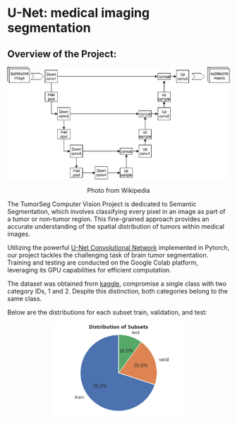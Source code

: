 # U-Net: medical imaging segmentation 


## Overview of the Project:
<div align="center">
    <img width="600" src= "/Images//U-net_example_wikipedia.png" alt="Material Bread logo">   
    <p   style="text-align: center;"> Photo from Wikipedia </p> 
</div>



The TumorSeg Computer Vision Project is dedicated to Semantic Segmentation, which involves classifying every pixel in an image as part of a tumor or non-tumor region. This fine-grained approach provides an accurate understanding of the spatial distribution of tumors within medical images.

Utilizing the powerful [U-Net Convolutional Network](https://arxiv.org/pdf/1505.04597.pdf ) implemented in Pytorch,  our project tackles the challenging task of brain tumor segmentation. Training and testing are conducted on the Google Colab platform, leveraging its GPU capabilities for efficient computation.

The dataset was obtained from [kaggle](https://www.kaggle.com/datasets/pkdarabi/brain-tumor-image-dataset-semantic-segmentation), compromise a single class with two category IDs, 1 and 2. Despite this distinction, both categories belong to the same class. 

Below are the distributions for each subset train, validation, and test: 

<div align="center">
    <img width="300" src="/Images/seg_subset_distribution.png" alt="Material Bread logo">   
</div>


  




 

